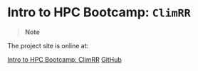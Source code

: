 # Intro to HPC Bootcamp: `ClimRR`


> **Note**<br>

The project site is online at:

[Intro to HPC Bootcamp: ClimRR](https://saforem2.github.io/climate-analysis/) [GitHub](https://github.com/saforem2/climate-analysis)
